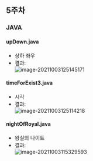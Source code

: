 ## 5주차
### JAVA

#### upDown.java
- 상하 좌우
- 결과:  
![image-20211003125145171](C:\Users\ji970\AppData\Roaming\Typora\typora-user-images\image-20211003125145171.png)  



#### timeForExist3.java

- 시각  
- 결과:  
![image-20211003125114218](C:\Users\ji970\AppData\Roaming\Typora\typora-user-images\image-20211003125114218.png)  



#### nightOfRoyal.java

- 왕실의 나이트   
- 결과:  
![image-20211003115329593](C:\Users\ji970\AppData\Roaming\Typora\typora-user-images\image-20211003115329593.png)  

